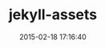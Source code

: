 ---
layout: post
title:  "jekyll-assets"
repo:   "ixti/jekyll-assets"
date:   2015-02-18 17:16:40
gemurl: http://ixti.github.com/jekyll-assets
---
